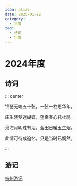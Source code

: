```yaml
---
icon: alias
date: 2025-01-22
category:
  - 年度
tag:
  - 诗词
  - 年度
---
```


# 2024年度

<!-- more -->


## 诗词

::: center 

锦瑟无端五十弦，一弦一柱思华年。

庄生晓梦迷蝴蝶，望帝春心托杜鹃。

沧海月明珠有泪，蓝田日暖玉生烟。

此情可待成追忆，只是当时已惘然。

:::


## 游记

[杭州游记](../游记/杭州游记.md)